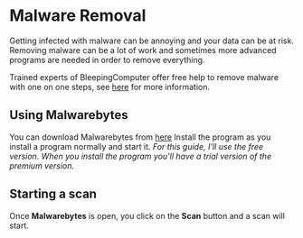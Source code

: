 # Malware Removal #
Getting infected with malware can be annoying and your data can be at risk. Removing malware can be a lot of work and sometimes more advanced programs are needed in order to remove everything.

Trained experts of BleepingComputer offer free help to remove malware with one on one steps, see [here](https://www.bleepingcomputer.com/forums/t/34773/preparation-guide-for-use-before-using-malware-removal-tools-and-requesting-help/) for more information.

## Using Malwarebytes ##
You can download Malwarebytes from [here](http://www.malwarebytes.com/mwb-download/)
Install the program as you install a program normally and start it.
*For this guide, I'll use the free version. When you install the program you'll have a trial version of the premium version.*
## Starting a scan ##
Once **Malwarebytes** is open, you click on the **Scan** button and a scan will start.
